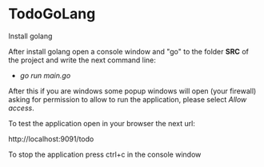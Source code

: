 # TodoGoLang
Install golang

After install golang open a console window and "go" to the folder <b>SRC</b> of the project and write the next command line:
- _go run main.go_
 
After this if you are windows some popup windows will open (your firewall) asking for permission to allow to run the application, please select *Allow access*.

To test the application open in your browser the next url:

http://localhost:9091/todo

To stop the application press ctrl+c in the console window
